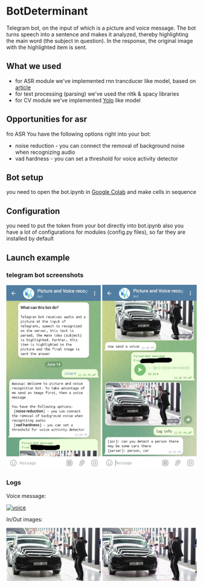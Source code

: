 # BotDeterminant

Telegram bot, on the input of which is a picture and voice message. 
The bot turns speech into a sentence and makes it analyzed, thereby highlighting the main word (the subject in question). 
In the response, the original image with the highlighted item is sent.

## What we used
- for ASR module we've implemented rnn trancducer like model, based on [article](https://arxiv.org/abs/2005.03191)
- for text processing (parsing) we've used the nltk & spacy libraries
- for CV module we've implemented [Yolo](https://arxiv.org/abs/1804.02767) like model

## Opportunities for asr
fro ASR You have the following options right into your bot:
 - noise reduction - you can connect the removal of background noise when recognizing audio
 - vad hardness - you can set a threshold for voice activity detector

## Bot setup
you need to open the bot.ipynb in [Google Colab](https://www.google.com/url?sa=t&rct=j&q=&esrc=s&source=web&cd=&cad=rja&uact=8&ved=2ahUKEwjkyIT6vsL_AhWDyIsKHSMTBHYQFnoECA4QAQ&url=https%3A%2F%2Fresearch.google.com%2Fcolaboratory%2F&usg=AOvVaw38J01zt_Dlb6pQ1fe6FGrI) and make cells in sequence

## Configuration
you need to put the token from your bot directly into bot.ipynb
also you have a lot of configurations for modules (config.py files), so far they are installed by default

## Launch example
### telegram bot screenshots
<p float="left">
  <img src="/launch_files/first.jpg" width="250" />
  <img src="/launch_files/2nd.jpg" width="250" />
</p>

### Logs
Voice message:

[![voice](launch_files/2nd.png)](launch_files/launch_files_voice.mp3)





In/Out images:
<p float="left">
  <img src="/launch_files/musk.jpg" width="250" />
  <img src="/launch_files/detected_musk.jpg" width="250" />
</p>
